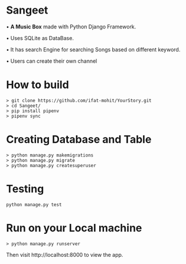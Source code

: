 # Sangeet

• **A Music Box** made with Python Django Framework.

• Uses SQLite as DataBase.

• It has search Engine for searching Songs based on different keyword.

• Users can create their own channel

# How to build

```
> git clone https://github.com/ifat-mohit/YourStory.git
> cd Sangeet/
> pip install pipenv
> pipenv sync
```
# Creating Database and Table

```
> python manage.py makemigrations
> python manage.py migrate
> python manage.py createsuperuser
```

# Testing

```
python manage.py test
```

# Run on your Local machine

```
> python manage.py runserver
```
Then visit http://localhost:8000 to view the app.


